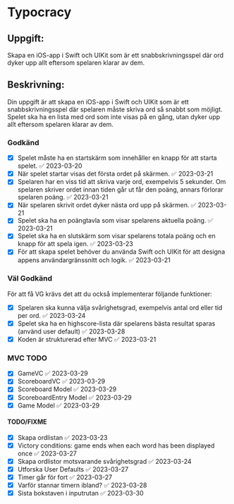 # Typocracy

## Uppgift: 
Skapa en iOS-app i Swift och UIKit som är ett snabbskrivningsspel där ord dyker upp allt eftersom spelaren klarar av dem.

## Beskrivning:
Din uppgift är att skapa en iOS-app i Swift och UIKit som är ett snabbskrivningsspel där spelaren måste skriva ord så snabbt som möjligt. Spelet ska ha en lista med ord som inte visas på en gång, utan dyker upp allt eftersom spelaren klarar av dem.

### Godkänd
- [x] Spelet måste ha en startskärm som innehåller en knapp för att starta spelet. ✅ 2023-03-20
- [x] När spelet startar visas det första ordet på skärmen. ✅ 2023-03-21
- [x] Spelaren har en viss tid att skriva varje ord, exempelvis 5 sekunder. Om spelaren skriver ordet innan tiden går ut får den poäng, annars förlorar spelaren poäng. ✅ 2023-03-21
- [x] När spelaren skrivit ordet dyker nästa ord upp på skärmen. ✅ 2023-03-21
- [x] Spelet ska ha en poängtavla som visar spelarens aktuella poäng. ✅ 2023-03-21
- [x] Spelet ska ha en slutskärm som visar spelarens totala poäng och en knapp för att spela igen. ✅ 2023-03-23
- [x] För att skapa spelet behöver du använda Swift och UIKit för att designa appens användargränssnitt och logik. ✅ 2023-03-21

### Väl Godkänd
För att få VG krävs det att du också implementerar följande funktioner:
- [x] Spelaren ska kunna välja svårighetsgrad, exempelvis antal ord eller tid per ord. ✅ 2023-03-24
- [x] Spelet ska ha en highscore-lista där spelarens bästa resultat sparas (använd user default) ✅ 2023-03-28
- [x] Koden är strukturerad efter MVC ✅ 2023-03-21

### MVC TODO
- [x] GameVC ✅ 2023-03-29
- [x] ScoreboardVC ✅ 2023-03-29
- [x] Scoreboard Model ✅ 2023-03-29
- [x] ScoreboardEntry Model ✅ 2023-03-29
- [x] Game Model ✅ 2023-03-29

#### TODO/FIXME
- [x] Skapa ordlistan ✅ 2023-03-23
- [x] Victory conditions: game ends when each word has been displayed once ✅ 2023-03-27
- [x] Skapa ordlistor motsvarande svårighetsgrad ✅ 2023-03-24
- [x] Utforska User Defaults ✅ 2023-03-27
- [x] Timer går för fort ✅ 2023-03-27
- [x] Varför stannar timern ibland? ✅ 2023-03-28
- [x] Sista bokstaven i inputrutan ✅ 2023-03-30
